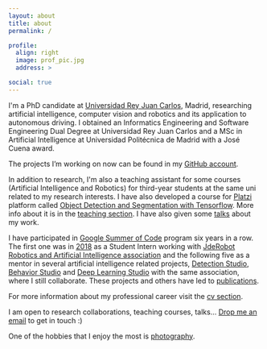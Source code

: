 ```yaml
---
layout: about
title: about
permalink: /

profile:
  align: right
  image: prof_pic.jpg
  address: >

social: true
---
```


I'm a PhD candidate at [Universidad Rey Juan Carlos](https://www.urjc.es/), Madrid, researching artificial intelligence, computer vision and robotics and its application to autonomous driving.
I obtained an Informatics Engineering and Software Engineering Dual Degree at Universidad Rey Juan Carlos and a 
MSc in Artificial Intelligence at Universidad Politécnica de Madrid with a José Cuena award.

The projects I’m working on now can be found in my [GitHub account](https://github.com/sergiopaniego).

In addition to research, I'm also a teaching assistant for some courses (Artificial Intelligence and Robotics) for third-year students at the same uni related to my research interests. 
I have also developed a course for [Platzi](https://platzi.com/) platform called [Object Detection and Segmentation with Tensorflow](https://platzi.com/cursos/tensorflow-objetos/).
More info about it is in the [teaching section](/teaching). I have also given some [talks](/teaching) about my work.

I have participated in [Google Summer of Code](https://summerofcode.withgoogle.com/) program six years in a row. 
The first one was in [2018](https://jderobot.github.io/activities/gsoc/2018) as a Student Intern working with [JdeRobot Robotics and Artificial Intelligence association](https://jderobot.github.io/) and 
the following  five as a mentor in several artificial intelligence related projects, [Detection Studio](https://github.com/JdeRobot/DetectionStudio), [Behavior Studio](https://github.com/JdeRobot/BehaviorStudio) and [Deep Learning Studio](https://github.com/JdeRobot/DeepLearningStudio/) with the same association, where I still collaborate. These projects and others have led to [publications](/publications).

For more information about my professional career visit the [cv section](/cv).

I am open to research collaborations, teaching courses, talks... [Drop me an email](mailto:sergiopaniegoblanco@gmail.com) to get in touch :)

One of the hobbies that I enjoy the most is [photography](https://www.instagram.com/sergiopaniego/).